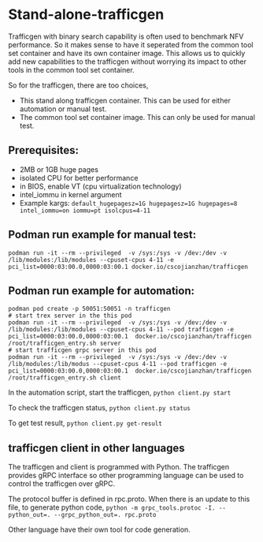 
# Stand-alone-trafficgen 

Trafficgen with binary search capability is often used to benchmark NFV performance. So 
it makes sense to have it seperated from the common tool set container and have its own 
container image. This allows us to quickly add new capabilities to the trafficgen without 
worrying its impact to other tools in the common tool set container.

So for the trafficgen, there are too choices,
- This stand along trafficgen container. This can be used for either automation or manual
test.
- The common tool set container image. This can only be used for manual test.

## Prerequisites:
+ 2MB or 1GB huge pages
+ isolated CPU for better performance
+ in BIOS, enable VT (cpu virtualization technology)
+ intel_iommu in kernel argument
+ Example kargs: `default_hugepagesz=1G hugepagesz=1G hugepages=8 intel_iommu=on iommu=pt isolcpus=4-11`

## Podman run example for manual test:

`podman run -it --rm --privileged  -v /sys:/sys -v /dev:/dev -v /lib/modules:/lib/modules --cpuset-cpus 4-11 -e pci_list=0000:03:00.0,0000:03:00.1 docker.io/cscojianzhan/trafficgen`

## Podman run example for automation:

```
podman pod create -p 50051:50051 -n trafficgen
# start trex server in the this pod
podman run -it --rm --privileged  -v /sys:/sys -v /dev:/dev -v /lib/modules:/lib/modules --cpuset-cpus 4-11 --pod trafficgen -e pci_list=0000:03:00.0,0000:03:00.1  docker.io/cscojianzhan/trafficgen /root/trafficgen_entry.sh server
# start trafficgen grpc server in this pod
podman run -it --rm --privileged  -v /sys:/sys -v /dev:/dev -v /lib/modules:/lib/modus --cpuset-cpus 4-11 --pod trafficgen -e pci_list=0000:03:00.0,0000:03:00.1  docker.io/cscojianzhan/trafficgen /root/trafficgen_entry.sh client
```

In the automation script, start the trafficgen,
`python client.py start`

To check the trafficgen status,
`python client.py status`

To get test result,
`python client.py get-result`

## trafficgen client in other languages

The trafficgen and client is programmed with Python. The trafficgen provides gRPC 
interface so other programming language can be used to control the trafficgen 
over gRPC.

The protocol buffer is defined in rpc.proto. When there is an update to this file, to 
generate python code,
`python -m grpc_tools.protoc -I. --python_out=. --grpc_python_out=. rpc.proto`

Other language have their own tool for code generation.

